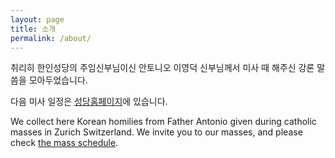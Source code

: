 ```yaml
---
layout: page
title: 소개
permalink: /about/
---
```


취리히 한인성당의 주임신부님이신 안토니오 이영덕 신부님께서 미사 때 해주신 강론 말씀을 모아두었습니다.

다음 미사 일정은 [성당홈페이지](http://www.kkgs.ch/)에 있습니다.

We collect here Korean homilies from Father Antonio given during catholic masses in Zurich Switzerland. We invite you to our masses, and please check [the mass schedule](http://www.kkgs.ch/).